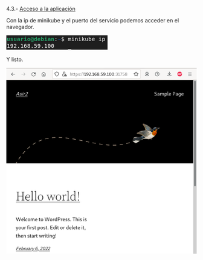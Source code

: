 4.3.- [Acceso a la aplicación](https://github.com/mikkgh/helm/blob/main/4.3.md)

Con la ip de minikube y el puerto del servicio podemos acceder en el navegador.

![imagen](https://github.com/mikkgh/helm/blob/main/imagenes/4.6.png)

Y listo.

![imagen](https://github.com/mikkgh/helm/blob/main/imagenes/4.7.png)
